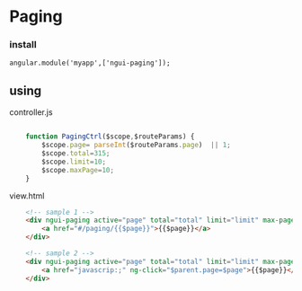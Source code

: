 # Paging

### install

    angular.module('myapp',['ngui-paging']);

## using

controller.js
```javascript

    function PagingCtrl($scope,$routeParams) {
        $scope.page= parseInt($routeParams.page)  || 1;
        $scope.total=315;
        $scope.limit=10;
        $scope.maxPage=10;
    }

```

view.html
```html
    <!-- sample 1 -->
    <div ngui-paging active="page" total="total" limit="limit" max-page="maxPage">
        <a href="#/paging/{{$page}}">{{$page}}</a>
    </div>

    <!-- sample 2 -->
    <div ngui-paging active="page" total="total" limit="limit" max-page="maxPage">
        <a href="javascrip:;" ng-click="$parent.page=$page">{{$page}}</a>
    </div>

```